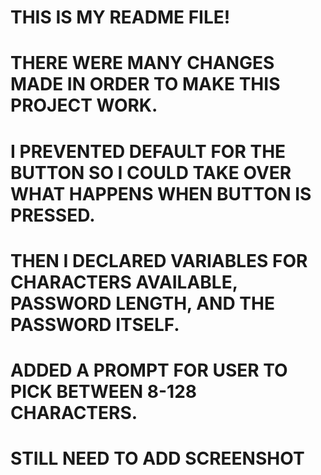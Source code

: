 # THIS IS MY README FILE!
# THERE WERE MANY CHANGES MADE IN ORDER TO MAKE THIS PROJECT WORK.
# I PREVENTED DEFAULT FOR THE BUTTON SO I COULD TAKE OVER WHAT HAPPENS WHEN BUTTON IS PRESSED.
# THEN I DECLARED VARIABLES FOR CHARACTERS AVAILABLE, PASSWORD LENGTH, AND THE PASSWORD ITSELF.
# ADDED A PROMPT FOR USER TO PICK BETWEEN 8-128 CHARACTERS.
# STILL NEED TO ADD SCREENSHOT
